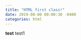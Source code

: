 ```yaml
---
title: "HTML first class!"
date: 2019-08-06 00:00:30 -0400
categories: html
---
```

<strong>test</strong> test1

